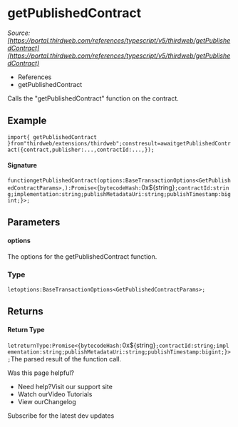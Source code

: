 # getPublishedContract

*Source: [https://portal.thirdweb.com/references/typescript/v5/thirdweb/getPublishedContract](https://portal.thirdweb.com/references/typescript/v5/thirdweb/getPublishedContract)*

* References
* getPublishedContract

Calls the "getPublishedContract" function on the contract.

## Example

`import{ getPublishedContract }from"thirdweb/extensions/thirdweb";constresult=awaitgetPublishedContract({contract,publisher:...,contractId:...,});`
#### Signature

`functiongetPublishedContract(options:BaseTransactionOptions<GetPublishedContractParams>,):Promise<{bytecodeHash:`0x${string}`;contractId:string;implementation:string;publishMetadataUri:string;publishTimestamp:bigint;}>;`
## Parameters

#### options

The options for the getPublishedContract function.

### Type

`letoptions:BaseTransactionOptions<GetPublishedContractParams>;`
## Returns

#### Return Type

`letreturnType:Promise<{bytecodeHash:`0x${string}`;contractId:string;implementation:string;publishMetadataUri:string;publishTimestamp:bigint;}>;`The parsed result of the function call.

Was this page helpful?

* Need help?Visit our support site
* Watch ourVideo Tutorials
* View ourChangelog

Subscribe for the latest dev updates

